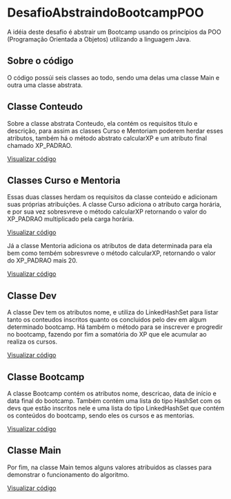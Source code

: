 # DesafioAbstraindoBootcampPOO
A idéia deste desafio é abstrair um Bootcamp usando os princípios da POO (Programação Orientada a Objetos) utilizando a linguagem Java.

## Sobre o código

O código possúi seis classes ao todo, sendo uma delas uma classe Main e outra uma classe abstrata.

## Classe Conteudo

Sobre a classe abstrata Conteudo, ela contém os requisitos titulo e descrição, para assim as classes Curso e Mentoriam poderem herdar esses atributos, também há o método abstrato calcularXP e um atributo final chamado XP_PADRAO.

[Visualizar código](https://github.com/Diogo-Javax888/DesafioAbstraindoBootcampPOO/blob/main/src/main/java/org/example/Conteudo.java)

## Classes Curso e Mentoria

Essas duas classes herdam os requisitos da classe conteúdo e adicionam suas próprias atribuições. A classe Curso adiciona o atributo carga horária, e por sua vez sobresvreve o método calcularXP retornando o valor do XP_PADRAO multiplicado pela carga horária.

[Visualizar código](https://github.com/Diogo-Javax888/DesafioAbstraindoBootcampPOO/blob/main/src/main/java/org/example/Curso.java)

Já a classe Mentoria adiciona os atributos de data determinada para ela bem como tembém sobresvreve o método calcularXP, retornando o valor do XP_PADRAO mais 20.

[Visualizar código](https://github.com/Diogo-Javax888/DesafioAbstraindoBootcampPOO/blob/main/src/main/java/org/example/Mentoria.java)

## Classe Dev

A classe Dev tem os atributos nome, e utiliza do LinkedHashSet para listar tanto os conteudos inscritos quanto os concluidos pelo dev em algum determinado bootcamp. Há também o método para se inscrever e progredir no bootcamp, fazendo por fim a somatória do XP que ele acumular ao realiza os cursos.

[Visualizar código](https://github.com/Diogo-Javax888/DesafioAbstraindoBootcampPOO/blob/main/src/main/java/org/example/Bootcamp.java)

## Classe Bootcamp

A classe Bootcamp contém os atributos nome, descricao, data de início e data final do bootcamp. Também contém uma lista do tipo HashSet com os devs que estão inscritos nele e uma lista do tipo LinkedHashSet que contém os conteúdos do bootcamp, sendo eles os cursos e as mentorias.

[Visualizar código](https://github.com/Diogo-Javax888/DesafioAbstraindoBootcampPOO/blob/main/src/main/java/org/example/Bootcamp.java)

## Classe Main

Por fim, na classe Main temos alguns valores atribuidos as classes para demonstrar o funcionamento do algoritmo.

[Visualizar código](https://github.com/Diogo-Javax888/DesafioAbstraindoBootcampPOO/blob/main/src/main/java/org/example/Main.java)
